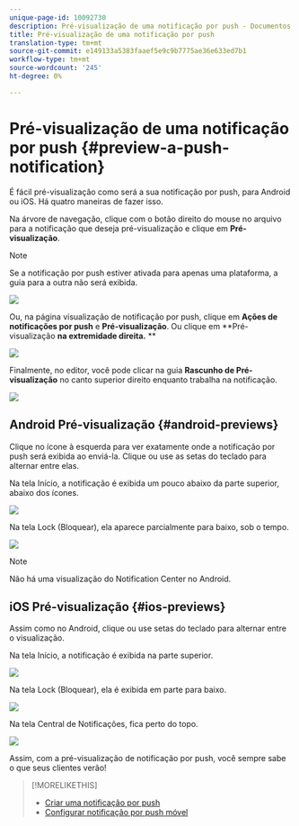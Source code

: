 ```yaml
---
unique-page-id: 10092730
description: Pré-visualização de uma notificação por push - Documentos do Marketing - Documentação do produto
title: Pré-visualização de uma notificação por push
translation-type: tm+mt
source-git-commit: e149133a5383faaef5e9c9b7775ae36e633ed7b1
workflow-type: tm+mt
source-wordcount: '245'
ht-degree: 0%

---
```



# Pré-visualização de uma notificação por push {#preview-a-push-notification}

É fácil pré-visualização como será a sua notificação por push, para Android ou iOS. Há quatro maneiras de fazer isso.

Na árvore de navegação, clique com o botão direito do mouse no arquivo para a notificação que deseja pré-visualização e clique em **Pré-visualização**.

>[!NOTE]
>
>Se a notificação por push estiver ativada para apenas uma plataforma, a guia para a outra não será exibida.

![](assets/image2015-9-4-9-3a52-3a27.png)

Ou, na página visualização de notificação por push, clique em **Ações de notificações por push** e **Pré-visualização**. Ou clique em **Pré-visualização **na extremidade direita.** **

![](assets/image2015-9-4-10-3a53-3a28.png)

Finalmente, no editor, você pode clicar na guia **Rascunho de Pré-visualização** no canto superior direito enquanto trabalha na notificação.

![](assets/image2015-9-14-15-3a55-3a26.png)

## Android Pré-visualização {#android-previews}

Clique no ícone à esquerda para ver exatamente onde a notificação por push será exibida ao enviá-la. Clique ou use as setas do teclado para alternar entre elas.

Na tela Início, a notificação é exibida um pouco abaixo da parte superior, abaixo dos ícones.

![](assets/image2015-9-17-16-3a57-3a0.png)

Na tela Lock (Bloquear), ela aparece parcialmente para baixo, sob o tempo.

![](assets/image2015-9-17-16-3a58-3a47.png)

>[!NOTE]
>
>Não há uma visualização do Notification Center no Android.

## iOS Pré-visualização {#ios-previews}

Assim como no Android, clique ou use setas do teclado para alternar entre o visualização.

Na tela Início, a notificação é exibida na parte superior.

![](assets/image2015-9-17-17-3a0-3a28.png)

Na tela Lock (Bloquear), ela é exibida em parte para baixo.

![](assets/image2015-9-17-17-3a2-3a1.png)

Na tela Central de Notificações, fica perto do topo.

![](assets/image2015-9-17-17-3a3-3a15.png)

Assim, com a pré-visualização de notificação por push, você sempre sabe o que seus clientes verão!

>[!MORELIKETHIS]
>
>* [Criar uma notificação por push](create-a-push-notification.md)
>* [Configurar notificação por push móvel](configure-mobile-push-notification.md)

>



